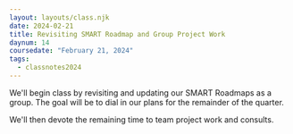 ```yaml
---
layout: layouts/class.njk
date: 2024-02-21
title: Revisiting SMART Roadmap and Group Project Work
daynum: 14
coursedate: "February 21, 2024"
tags:
  - classnotes2024
---
```


We'll begin class by revisiting and updating our SMART Roadmaps as a
group. The goal will be to dial in our plans for the remainder of the
quarter.

We'll then devote the remaining time to team project work and consults.
